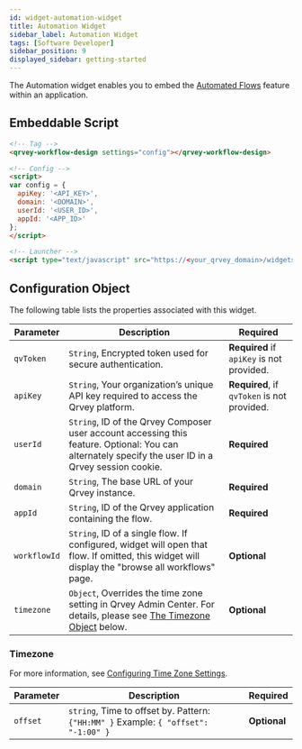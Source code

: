 ```yaml
---
id: widget-automation-widget
title: Automation Widget
sidebar_label: Automation Widget
tags: [Software Developer]
sidebar_position: 9
displayed_sidebar: getting-started
---
```


The Automation widget enables you to embed the [Automated Flows](../../../composer/09-Automation/overview-of-automation.md) feature within an application.

## Embeddable Script

```html
<!-- Tag -->
<qrvey-workflow-design settings="config"></qrvey-workflow-design>

<!-- Config -->
<script>
var config = {
  apiKey: '<API_KEY>',
  domain: '<DOMAIN>',
  userId: '<USER_ID>',
  appId: '<APP_ID>'
};
</script>

<!-- Launcher -->
<script type="text/javascript" src="https://<your_qrvey_domain>/widgets-launcher/app.js"></script>
```

## Configuration Object
The following table lists the properties associated with this widget.

| **Parameter** | **Description** | **Required** |
| --- | --- | --- |
| `qvToken` | `String`, Encrypted token used for secure authentication. | **Required** if `apiKey` is not provided. |
| `apiKey` | `String`, Your organization’s unique API key required to access the Qrvey platform. | **Required**, if `qvToken` is not provided. |
| `userId` | `String`, ID of the Qrvey Composer user account accessing this feature. Optional: You can alternately specify the user ID in a Qrvey session cookie. | **Required**  |
| `domain` | `String`, The base URL of your Qrvey instance. | **Required** | 
| `appId` | `String`, ID of the Qrvey application containing the flow.| **Required** |
| `workflowId` | `String`, ID of a single flow. If configured, widget will open that flow. If omitted, this widget will display the "browse all workflows" page. | **Optional** |
| `timezone` | `Object`, Overrides the time zone setting in Qrvey Admin Center. For details, please see [The Timezone Object](#timezone) below.  | **Optional** | 

### Timezone

For more information, see [Configuring Time Zone Settings](../../10-Timezone%20Settings/timezone-support.md).

| **Parameter** | **Description** | **Required** |
| --- | --- | --- |
| `offset` | `string`, Time to offset by. Pattern: `{"HH:MM" }` Example: `{ "offset": "-1:00" }`   | **Optional** | 